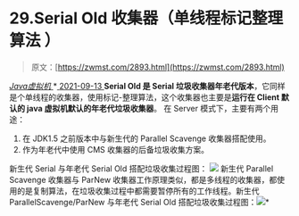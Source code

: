<!--yml
category: 未分类
date: 0001-01-01 00:00:00
-->

# 29.Serial Old 收集器（单线程标记整理算法 ）

> 原文：[https://zwmst.com/2893.html](https://zwmst.com/2893.html)

   [ *Java虚拟机* ](https://zwmst.com/java%e8%99%9a%e6%8b%9f%e6%9c%ba)*[ <time datetime="2021-09-14T00:30:00+08:00"> 2021-09-13 </time> ](https://zwmst.com/2893.html)  **Serial Old 是 Serial 垃圾收集器年老代版本**，它同样是个单线程的收集器，使用标记-整理算法，这个收集器也主要是**运行在 Client 默认的 java 虚拟机默认的年老代垃圾收集器**。
在 Server 模式下，主要有两个用途：

1.  在 JDK1.5 之前版本中与新生代的 Parallel Scavenge 收集器搭配使用。
2.  作为年老代中使用 CMS 收集器的后备垃圾收集方案。

新生代 Serial 与年老代 Serial Old 搭配垃圾收集过程图：
![](img/3213afed3b90bba74100b7ef2aab2417.png)
新生代 Parallel Scavenge 收集器与 ParNew 收集器工作原理类似，都是多线程的收集器，都使用的是复制算法，在垃圾收集过程中都需要暂停所有的工作线程。新生代 ParallelScavenge/ParNew 与年老代 Serial Old 搭配垃圾收集过程图：![](img/4a365cc81eb4571fbf6e07ad9b1fffc3.png)*